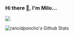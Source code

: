 ### Hi there 👋, I'm Milo...


<a href="mailto:milotkasp@gmail.com" target="_blank" rel="noreferrer noopener"> <img src="https://img.shields.io/badge/Gmail-D14836?style=for-the-badge&logo=gmail&logoColor=white" /> </a>

<img align="left" alt="rancidponcho's Github Stats" src="https://github-readme-stats-rancidponcho.vercel.app/api?username=rancidponcho&theme=transparent" />
